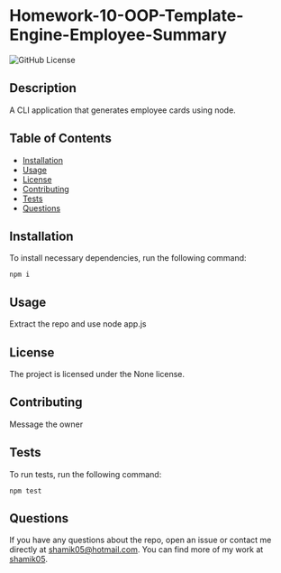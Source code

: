 # Homework-10-OOP-Template-Engine-Employee-Summary
![GitHub License](https://img.shields.io/badge/License-None-blue)
## Description
A CLI application that generates employee cards using node.
## Table of Contents
* [Installation](#Installation)
* [Usage](#Usage)
* [License](#License)
* [Contributing](#Contributing)
* [Tests](#Tests)
* [Questions](#Questions)
## Installation
To install necessary dependencies, run the following command:
```
npm i
```
## Usage 
Extract the repo and use node app.js
## License 
The project is licensed under the None license.
## Contributing
Message the owner 
## Tests
To run tests, run the following command:
```
npm test
```
## Questions 
If you have any questions about the repo, open an issue or contact me directly at shamik05@hotmail.com. You can find more of my work at [shamik05](https://github.com/shamik05/).